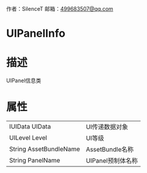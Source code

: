 作者：SilenceT     邮箱：499683507@qq.com
# UIPanelInfo

# 描述

UIPanel信息类

# **属性**

|                        |                   |
| ---------------------- | ----------------- |
| IUIData UIData         | UI传递数据对象    |
| UILevel Level          | UI等级            |
| String AssetBundleName | AssetBundle名称   |
| String PanelName       | UIPanel预制体名称 |
